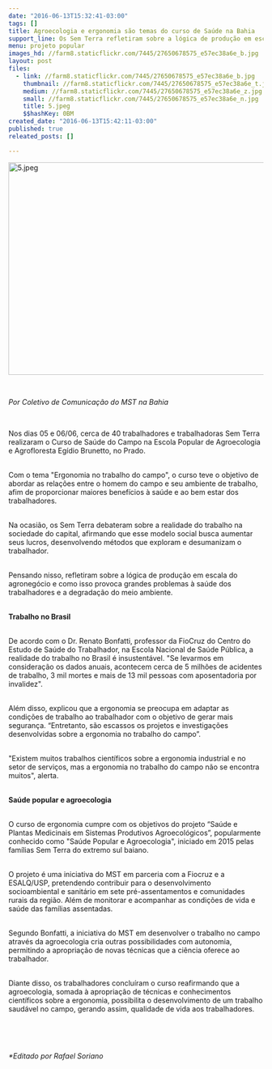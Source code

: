 ```yaml
---
date: "2016-06-13T15:32:41-03:00"
tags: []
title: Agroecologia e ergonomia são temas do curso de Saúde na Bahia
support_line: Os Sem Terra refletiram sobre a lógica de produção em escala do agronegócio e como isso provoca grandes problemas à saúde dos trabalhadores e a degradação do meio ambiente.
menu: projeto popular
images_hd: //farm8.staticflickr.com/7445/27650678575_e57ec38a6e_b.jpg
layout: post
files:
  - link: //farm8.staticflickr.com/7445/27650678575_e57ec38a6e_b.jpg
    thumbnail: //farm8.staticflickr.com/7445/27650678575_e57ec38a6e_t.jpg
    medium: //farm8.staticflickr.com/7445/27650678575_e57ec38a6e_z.jpg
    small: //farm8.staticflickr.com/7445/27650678575_e57ec38a6e_n.jpg
    title: 5.jpeg
    $$hashKey: 0BM
created_date: "2016-06-13T15:42:11-03:00"
published: true
releated_posts: []

---
```

<p><img alt="5.jpeg" height="420" src="//farm8.staticflickr.com/7445/27650678575_e57ec38a6e_b.jpg" width="700" /></p>

<p>&nbsp;</p>

<p><em>Por Coletivo de Comunica&ccedil;&atilde;o do MST na Bahia</em></p>

<p>&nbsp;</p>

<p>Nos dias 05 e 06/06, cerca de 40 trabalhadores e trabalhadoras Sem Terra realizaram o Curso de Sa&uacute;de do Campo na Escola Popular de Agroecologia e Agrofloresta Eg&iacute;dio Brunetto, no Prado.</p>

<p><br />
Com o tema &quot;Ergonomia no trabalho do campo&quot;, o curso teve o objetivo de abordar as rela&ccedil;&otilde;es entre o homem do campo e seu ambiente de trabalho, afim de proporcionar maiores benef&iacute;cios &agrave; sa&uacute;de e ao bem estar dos trabalhadores.</p>

<p><br />
Na ocasi&atilde;o, os Sem Terra debateram sobre a realidade do trabalho na sociedade do capital, afirmando que esse modelo social busca aumentar seus lucros, desenvolvendo m&eacute;todos que exploram e desumanizam o trabalhador.</p>

<p><br />
Pensando nisso, refletiram sobre a l&oacute;gica de produ&ccedil;&atilde;o em escala do agroneg&oacute;cio e como isso provoca grandes problemas &agrave; sa&uacute;de dos trabalhadores e a degrada&ccedil;&atilde;o do meio ambiente.</p>

<p><br />
<strong>Trabalho no Brasil</strong></p>

<p><br />
De acordo com o Dr. Renato Bonfatti, professor da FioCruz do Centro do Estudo de Sa&uacute;de do Trabalhador, na Escola Nacional de Sa&uacute;de P&uacute;blica, a realidade do trabalho no Brasil &eacute; insustent&aacute;vel. &quot;Se levarmos em considera&ccedil;&atilde;o os dados anuais, acontecem cerca de 5 milh&otilde;es de acidentes de trabalho, 3 mil mortes e mais de 13 mil pessoas com aposentadoria por invalidez&quot;.</p>

<p><br />
Al&eacute;m disso, explicou que a ergonomia se preocupa em adaptar as condi&ccedil;&otilde;es de trabalho ao trabalhador com o objetivo de gerar mais seguran&ccedil;a. &ldquo;Entretanto, s&atilde;o escassos os projetos e investiga&ccedil;&otilde;es desenvolvidas sobre a ergonomia no trabalho do campo&rdquo;.</p>

<p><br />
&quot;Existem muitos trabalhos cient&iacute;ficos sobre a ergonomia industrial e no setor de servi&ccedil;os, mas a ergonomia no trabalho do campo n&atilde;o se encontra muitos&quot;, alerta.</p>

<p><br />
<strong>Sa&uacute;de popular e agroecologia</strong></p>

<p><br />
O curso de ergonomia cumpre com os objetivos do projeto &ldquo;Sa&uacute;de e Plantas Medicinais em Sistemas Produtivos Agroecol&oacute;gicos&rdquo;, popularmente conhecido como &quot;Sa&uacute;de Popular e Agroecologia&quot;, iniciado em 2015 pelas fam&iacute;lias Sem Terra do extremo sul baiano.</p>

<p><br />
O projeto &eacute; uma iniciativa do MST em parceria com a Fiocruz e a ESALQ/USP, pretendendo contribuir para o desenvolvimento socioambiental e sanit&aacute;rio em sete pr&eacute;-assentamentos e comunidades rurais da regi&atilde;o. Al&eacute;m de monitorar e acompanhar as condi&ccedil;&otilde;es de vida e sa&uacute;de das fam&iacute;lias assentadas.</p>

<p><br />
Segundo Bonfatti, a iniciativa do MST em desenvolver o trabalho no campo atrav&eacute;s da agroecologia cria outras possibilidades com autonomia, permitindo a apropria&ccedil;&atilde;o de novas t&eacute;cnicas que a ci&ecirc;ncia oferece ao trabalhador.</p>

<p><br />
Diante disso, os trabalhadores conclu&iacute;ram o curso reafirmando que a agroecologia, somada &agrave; apropria&ccedil;&atilde;o de t&eacute;cnicas e conhecimentos cient&iacute;ficos sobre a ergonomia, possibilita o desenvolvimento de um trabalho saud&aacute;vel no campo, gerando assim, qualidade de vida aos trabalhadores.</p>

<p>&nbsp;</p>

<p>&nbsp;</p>

<p><em>*Editado por Rafael Soriano</em></p>
